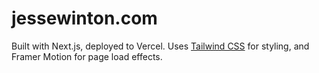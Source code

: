 # jessewinton.com

Built with Next.js, deployed to Vercel. Uses [Tailwind CSS](https://tailwindcss.com/) for styling, and Framer Motion for page load effects.